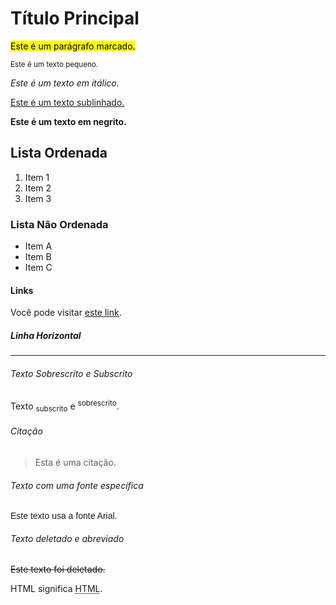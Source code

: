 <!DOCTYPE html>
<html lang="pt-BR">

<head>
  <meta charset="UTF-8">
  <meta name="viewport" content="width=device-width, initial-scale=1.0">
  <title>Meu Website Básico</title>
  <style>
  </style>
</head>

<body>
  <h1>Título Principal</h1>
  <p><mark>Este é um parágrafo marcado.</mark></p>
  <p><small>Este é um texto pequeno.</small></p>
  <p><i>Este é um texto em itálico.</i></p>
  <p><u>Este é um texto sublinhado.</u></p>
  <p><strong>Este é um texto em negrito.</strong></p>

  <h2>Lista Ordenada</h2>
  <ol>
    <li>Item 1</li>
    <li>Item 2</li>
    <li>Item 3</li>
  </ol>

  <h3>Lista Não Ordenada</h3>
  <ul>
    <li>Item A</li>
    <li>Item B</li>
    <li>Item C</li>
  </ul>

  <h4>Links</h4>
  <p>Você pode visitar <a href="https://www.dio.me/" target="_blank">este link</a>.</p>

  <h5>Linha Horizontal</h5>
  <hr>

  <h6>Texto Sobrescrito e Subscrito</h6>
  <p>Texto <sub>subscrito</sub> e <sup>sobrescrito</sup>.</p>

  <h6>Citação</h6>
  <blockquote>
    <p>Esta é uma citação.</p>
  </blockquote>

  <h6>Texto com uma fonte específica</h6>
  <p>
    <font face="Arial, sans-serif">Este texto usa a fonte Arial.</font>
  </p>

  <h6>Texto deletado e abreviado</h6>
  <p><del>Este texto foi deletado.</del></p>
  <p>HTML significa <abbr title="HyperText Markup Language">HTML</abbr>.</p>
</body>

</html>

